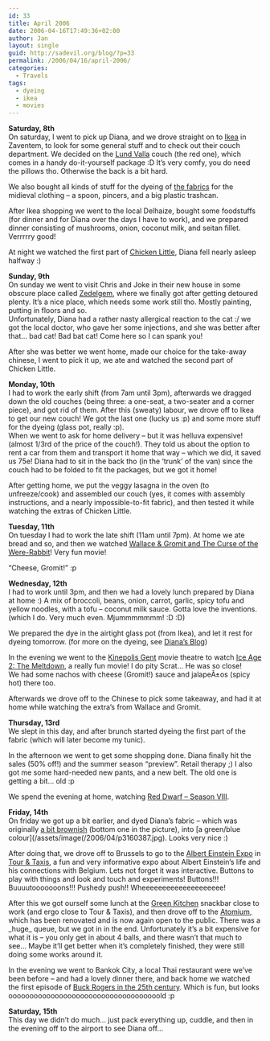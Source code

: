 ```yaml
---
id: 33
title: April 2006
date: 2006-04-16T17:49:36+02:00
author: Jan
layout: single
guid: http://sadevil.org/blog/?p=33
permalink: /2006/04/16/april-2006/
categories:
  - Travels
tags:
  - dyeing
  - ikea
  - movies
---
```

**Saturday, 8th**  
On saturday, I went to pick up Diana, and we drove straight on to [Ikea](http://www.ikea.be/) in Zaventem, to look for some general stuff and to check out their couch department. We decided on the [Lund Valla](http://www.ikea.com/webapp/wcs/stores/servlet/ProductDisplay?topcategoryId=15585&catalogId=10103&storeId=11&productId=52973&langId=-5&parentCats=15585*15770*15945) couch (the red one), which comes in a handy do-it-yourself package :D It&#8217;s very comfy, you do need the pillows tho. Otherwise the back is a bit hard.

We also bought all kinds of stuff for the dyeing of [the fabrics](/assets/images/2006/04/linen_fabric_01-me.jpg) for the midieval clothing &#8211; a spoon, pincers, and a big plastic trashcan.

After Ikea shopping we went to the local Delhaize, bought some foodstuffs (for dinner and for Diana over the days I have to work), and we prepared dinner consisting of mushrooms, onion, coconut milk, and seitan fillet. Verrrrry good!

At night we watched the first part of [Chicken Little](http://www.imdb.com/title/tt0371606/), Diana fell nearly asleep halfway :)

**Sunday, 9th**  
On sunday we went to visit Chris and Joke in their new house in some obscure place called [Zedelgem](http://www.zedelgem.be/), where we finally got after getting detoured plenty. It&#8217;s a nice place, which needs some work still tho. Mostly painting, putting in floors and so.  
Unfortunately, Diana had a rather nasty allergical reaction to the cat :/ we got the local doctor, who gave her some injections, and she was better after that&#8230; bad cat! Bad bat cat! Come here so I can spank you!

After she was better we went home, made our choice for the take-away chinese, I went to pick it up, we ate and watched the second part of Chicken Little.

**Monday, 10th**  
I had to work the early shift (from 7am until 3pm), afterwards we dragged down the old couches (being three: a one-seat, a two-seater and a corner piece), and got rid of them. After this (sweaty) labour, we drove off to Ikea to get our new couch! We got the last one (lucky us :p) and some more stuff for the dyeing (glass pot, really :p).  
When we went to ask for home delivery &#8211; but it was helluva expensive! (almost 1/3rd of the price of the couch!). They told us about the option to rent a car from them and transport it home that way &#8211; which we did, it saved us 75e! Diana had to sit in the back tho (in the &#8216;trunk&#8217; of the van) since the couch had to be folded to fit the packages, but we got it home!

After getting home, we put the veggy lasagna in the oven (to unfreeze/cook) and assembled our couch (yes, it comes with assembly instructions, and a nearly impossible-to-fit fabric), and then tested it while watching the extras of Chicken Little.

**Tuesday, 11th**  
On tuesday I had to work the late shift (11am until 7pm). At home we ate bread and so, and then we watched [Wallace & Gromit and The Curse of the Were-Rabbit](http://www.imdb.com/title/tt0312004/)! Very fun movie!

&#8220;Cheese, Gromit!&#8221; :p

**Wednesday, 12th**  
I had to work until 3pm, and then we had a lovely lunch prepared by Diana at home :) A mix of broccoli, beans, onion, carrot, garlic, spicy tofu and yellow noodles, with a tofu &#8211; coconut milk sauce. Gotta love the inventions. (which I do. Very much even. Mjummmmmmm! :D :D)

We prepared the dye in the airtight glass pot (from Ikea), and let it rest for dyeing tomorrow. (for more on the dyeing, see [Diana&#8217;s Blog](http://sade.sadevil.org/blog/?p=57))

In the evening we went to the [Kinepolis Gent](http://www.kinepolis.be) movie theatre to watch [Ice Age 2: The Meltdown](http://www.imdb.com/title/tt0438097/), a really fun movie! I do pity Scrat&#8230; He was so close!  
We had some nachos with cheese (Gromit!) sauce and jalapeÃ±os (spicy hot) there too.

Afterwards we drove off to the Chinese to pick some takeaway, and had it at home while watching the extra&#8217;s from Wallace and Gromit.

**Thursday, 13rd**  
We slept in this day, and after brunch started dyeing the first part of the fabric (which will later become my tunic).

In the afternoon we went to get some shopping done. Diana finally hit the sales (50% off!) and the summer season &#8220;preview&#8221;. Retail therapy ;) I also got me some hard-needed new pants, and a new belt. The old one is getting a bit&#8230; old :p

We spend the evening at home, watching [Red Dwarf &#8211; Season VIII](http://www.reddwarf.co.uk).

**Friday, 14th**  
On friday we got up a bit earlier, and dyed Diana&#8217;s fabric &#8211; which was originally [a bit brownish](/assets/images/2006/04/linen_fabric_02-me.jpg) (bottom one in the picture), into [a green/blue colour](/assets/image(/2006/04/p3160387.jpg). Looks very nice :)

After doing that, we drove off to Brussels to go to the [Albert Einstein Expo](http://www.alberteinstein.be) in [Tour & Taxis](http://www.tour-taxis.com/en/), a fun and very informative expo about Albert Einstein&#8217;s life and his connections with Belgium. Lets not forget it was interactive. Buttons to play with things and look and touch and experiments! Buttons!!! Buuuutooooooons!!! Pushedy push!! Wheeeeeeeeeeeeeeeeeeee! </kiddy>

After this we got ourself some lunch at the [Green Kitchen](http://www.green-attitude.be) snackbar close to work (and ergo close to Tour & Taxis), and then drove off to the [Atomium](http://www.atomium.be), which has been renovated and is now again open to the public. There was a \_huge\_ queue, but we got in in the end. Unfortunately it&#8217;s a bit expensive for what it is &#8211; you only get in about 4 balls, and there wasn&#8217;t that much to see&#8230; Maybe it&#8217;ll get better when it&#8217;s completely finished, they were still doing some works around it.

In the evening we went to Bankok City, a local Thai restaurant were we&#8217;ve been before &#8211; and had a lovely dinner there, and back home we watched the first episode of [Buck Rogers in the 25th century](http://www.imdb.com/title/tt0077278/). Which is fun, but looks oooooooooooooooooooooooooooooooooooold :p

**Saturday, 15th**  
This day we didn&#8217;t do much&#8230; just pack everything up, cuddle, and then in the evening off to the airport to see Diana off&#8230;

